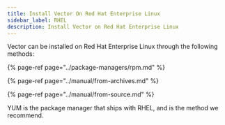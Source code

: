 ```yaml
---
title: Install Vector On Red Hat Enterprise Linux
sidebar_label: RHEL
description: Install Vector on Red Hat Enterprise Linux
---
```


Vector can be installed on Red Hat Enterprise Linux through the following methods:

{% page-ref page="../package-managers/rpm.md" %}

{% page-ref page="../manual/from-archives.md" %}

{% page-ref page="../manual/from-source.md" %}

YUM is the package manager that ships with RHEL, and is the method we
recommend.



